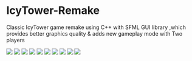 # IcyTower-Remake
 Classic IcyTower game remake using C++ with SFML GUI library ,which provides better graphics quality & adds new gameplay mode with Two players

![](Game%20screenshot/main_menu.jpg)
![](Game%20screenshot/credits.jpg)
![](Game%20screenshot/playing_mode.jpg)
![](Game%20screenshot/in_game2.jpg)
![](Game%20screenshot/pause.jpg)
![](Game%20screenshot/game_over.jpg)
![](Game%20screenshot/character.jpg)
![](Game%20screenshot/2_player_mode2.jpg)
![](Game%20screenshot/2_player_win.jpg)
![](Game%20screenshot/2_player%20lose.jpg)

